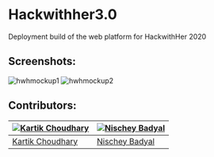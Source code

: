 # Hackwithher3.0
Deployment build of the web platform for HackwithHer 2020

## Screenshots:

![hwhmockup1](https://user-images.githubusercontent.com/48270786/75038094-a7529680-54db-11ea-9dc5-355d8604e8d8.png)
![hwhmockup2](https://user-images.githubusercontent.com/48270786/75038095-a9b4f080-54db-11ea-85e1-3b9c9ab2dd87.png)

## Contributors:
| [![Kartik Choudhary](https://github.com/kartikcho.png?size=150)](https://github.com/kartikcho) | [![Nischey Badyal](https://github.com/NB134.png?size=150)](https://github.com/NB134) |
| --- | --- |
| [Kartik Choudhary](https://github.com/kartik918) | [Nischey Badyal](https://github.com/NB134) |

